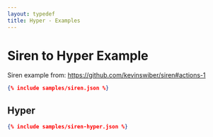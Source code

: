 ```yaml
---
layout: typedef
title: Hyper - Examples
---
```


# Siren to Hyper Example

Siren example from: <https://github.com/kevinswiber/siren#actions-1>

```json
{% include samples/siren.json %}
```

## Hyper

```json
{% include samples/siren-hyper.json %}
```
